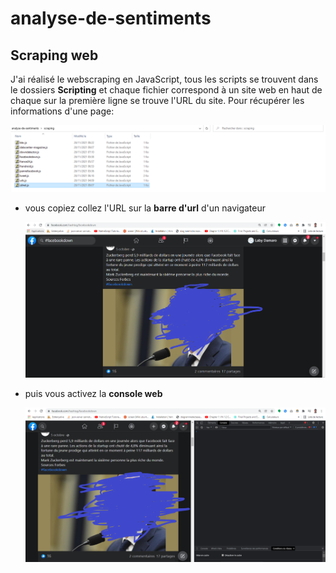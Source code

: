 # analyse-de-sentiments


## Scraping web 
J'ai réalisé le webscraping en JavaScript, tous les scripts se trouvent dans le dossiers
**Scripting** et chaque fichier correspond à un site web en haut de chaque sur la première ligne se trouve l'URL du site.
Pour récupérer les informations d'une page:

![image 1](images/1.png)

* vous copiez collez l'URL sur la **barre d'url** d'un navigateur
  
  ![image 2](images/2.png)
  
* puis vous activez la **console web**
  
  ![image 3](images/3.png)
